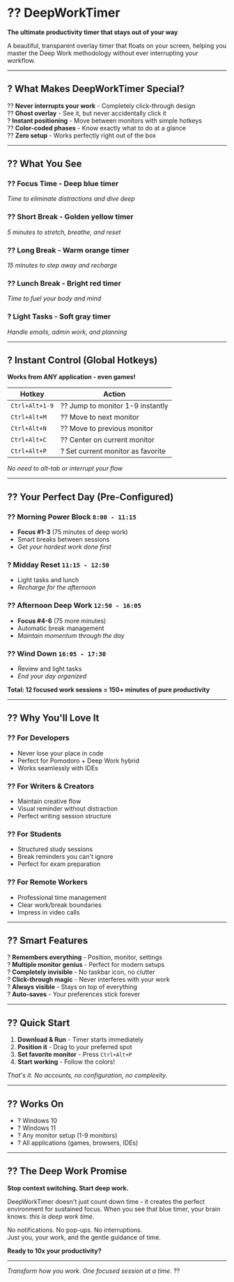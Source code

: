 # ?? DeepWorkTimer

**The ultimate productivity timer that stays out of your way**

A beautiful, transparent overlay timer that floats on your screen, helping you master the Deep Work methodology without ever interrupting your workflow.

---

## ? What Makes DeepWorkTimer Special?

?? **Never interrupts your work** - Completely click-through design  
?? **Ghost overlay** - See it, but never accidentally click it  
? **Instant positioning** - Move between monitors with simple hotkeys  
?? **Color-coded phases** - Know exactly what to do at a glance  
?? **Zero setup** - Works perfectly right out of the box  

---

## ?? What You See

### ?? **Focus Time** - Deep blue timer
*Time to eliminate distractions and dive deep*

### ?? **Short Break** - Golden yellow timer  
*5 minutes to stretch, breathe, and reset*

### ?? **Long Break** - Warm orange timer
*15 minutes to step away and recharge*

### ?? **Lunch Break** - Bright red timer
*Time to fuel your body and mind*

### ? **Light Tasks** - Soft gray timer
*Handle emails, admin work, and planning*

---

## ? Instant Control (Global Hotkeys)

**Works from ANY application - even games!**

| Hotkey | Action |
|--------|---------|
| `Ctrl+Alt+1-9` | ?? Jump to monitor 1-9 instantly |
| `Ctrl+Alt+M` | ?? Move to next monitor |
| `Ctrl+Alt+N` | ?? Move to previous monitor |
| `Ctrl+Alt+C` | ?? Center on current monitor |
| `Ctrl+Alt+P` | ? Set current monitor as favorite |

*No need to alt-tab or interrupt your flow*

---

## ?? Your Perfect Day (Pre-Configured)

### ?? **Morning Power Block** `8:00 - 11:15`
- **Focus #1-3** (75 minutes of deep work)
- Smart breaks between sessions
- *Get your hardest work done first*

### ? **Midday Reset** `11:15 - 12:50`  
- Light tasks and lunch
- *Recharge for the afternoon*

### ?? **Afternoon Deep Work** `12:50 - 16:05`
- **Focus #4-6** (75 more minutes)  
- Automatic break management
- *Maintain momentum through the day*

### ?? **Wind Down** `16:05 - 17:30`
- Review and light tasks
- *End your day organized*

**Total: 12 focused work sessions = 150+ minutes of pure productivity**

---

## ?? Why You'll Love It

### ?? **For Developers**
- Never lose your place in code
- Perfect for Pomodoro + Deep Work hybrid
- Works seamlessly with IDEs

### ?? **For Writers & Creators**  
- Maintain creative flow
- Visual reminder without distraction
- Perfect writing session structure

### ?? **For Students**
- Structured study sessions
- Break reminders you can't ignore
- Perfect for exam preparation

### ?? **For Remote Workers**
- Professional time management
- Clear work/break boundaries
- Impress in video calls

---

## ?? Smart Features

? **Remembers everything** - Position, monitor, settings  
? **Multiple monitor genius** - Perfect for modern setups  
? **Completely invisible** - No taskbar icon, no clutter  
? **Click-through magic** - Never interferes with your work  
? **Always visible** - Stays on top of everything  
? **Auto-saves** - Your preferences stick forever  

---

## ?? Quick Start

1. **Download & Run** - Timer starts immediately
2. **Position it** - Drag to your preferred spot  
3. **Set favorite monitor** - Press `Ctrl+Alt+P`
4. **Start working** - Follow the colors!

*That's it. No accounts, no configuration, no complexity.*

---

## ?? Works On

- ? Windows 10
- ? Windows 11  
- ? Any monitor setup (1-9 monitors)
- ? All applications (games, browsers, IDEs)

---

## ?? The Deep Work Promise

**Stop context switching. Start deep work.**

DeepWorkTimer doesn't just count down time - it creates the perfect environment for sustained focus. When you see that blue timer, your brain knows: *this is deep work time*.

No notifications. No pop-ups. No interruptions.  
Just you, your work, and the gentle guidance of time.

**Ready to 10x your productivity?**

---

*Transform how you work. One focused session at a time.* ??